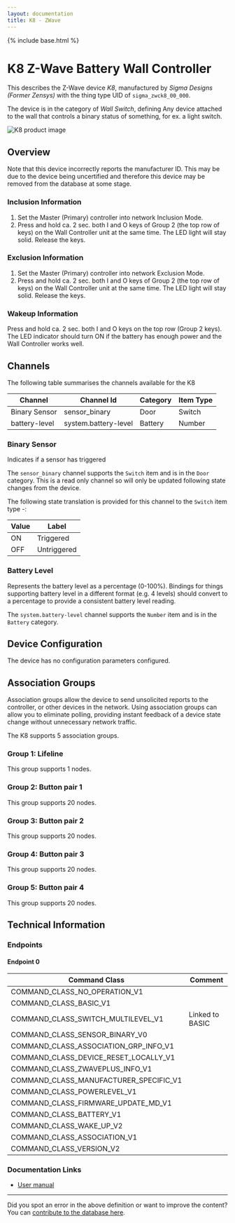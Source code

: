 ```yaml
---
layout: documentation
title: K8 - ZWave
---
```


{% include base.html %}

# K8 Z-Wave Battery Wall Controller
This describes the Z-Wave device *K8*, manufactured by *Sigma Designs (Former Zensys)* with the thing type UID of ```sigma_zwck8_00_000```.

The device is in the category of *Wall Switch*, defining Any device attached to the wall that controls a binary status of something, for ex. a light switch.

![K8 product image](https://www.cd-jackson.com/zwave_device_uploads/431/431_default.jpg)


## Overview

Note that this device incorrectly reports the manufacturer ID. This may be due to the device being uncertified and therefore this device may be removed from the database at some stage.

### Inclusion Information

1. Set the Master (Primary) controller into network Inclusion Mode.
2. Press and hold ca. 2 sec. both I and O keys of Group 2 (the top row of keys) on the Wall Controller unit at the same time. The LED light will stay solid. Release the keys.

### Exclusion Information

1. Set the Master (Primary) controller into network Exclusion Mode.
2. Press and hold ca. 2 sec. both I and O keys of Group 2 (the top row of keys) on the Wall Controller unit at the same time. The LED light will stay solid. Release the keys.

### Wakeup Information

Press and hold ca. 2 sec. both I and O keys on the top row (Group 2 keys). The LED indicator should turn ON if the battery has enough power and the Wall Controller works well.

## Channels

The following table summarises the channels available for the K8

| Channel | Channel Id | Category | Item Type |
|---------|------------|----------|-----------|
| Binary Sensor | sensor_binary | Door | Switch | 
| battery-level | system.battery-level | Battery | Number |

### Binary Sensor

Indicates if a sensor has triggered
        

The ```sensor_binary``` channel supports the ```Switch``` item and is in the ```Door``` category. This is a read only channel so will only be updated following state changes from the device.

The following state translation is provided for this channel to the ```Switch``` item type -:

| Value | Label     |
|-------|-----------|
| ON | Triggered |
| OFF | Untriggered |

### Battery Level

Represents the battery level as a percentage (0-100%). Bindings for things supporting battery level in a different format (e.g. 4 levels) should convert to a percentage to provide a consistent battery level reading.

The ```system.battery-level``` channel supports the ```Number``` item and is in the ```Battery``` category.



## Device Configuration

The device has no configuration parameters configured.

## Association Groups

Association groups allow the device to send unsolicited reports to the controller, or other devices in the network. Using association groups can allow you to eliminate polling, providing instant feedback of a device state change without unnecessary network traffic.

The K8 supports 5 association groups.

### Group 1: Lifeline


This group supports 1 nodes.

### Group 2: Button pair 1


This group supports 20 nodes.

### Group 3: Button pair 2


This group supports 20 nodes.

### Group 4: Button pair 3


This group supports 20 nodes.

### Group 5: Button pair 4


This group supports 20 nodes.

## Technical Information

### Endpoints

#### Endpoint 0

| Command Class | Comment |
|---------------|---------|
| COMMAND_CLASS_NO_OPERATION_V1| |
| COMMAND_CLASS_BASIC_V1| |
| COMMAND_CLASS_SWITCH_MULTILEVEL_V1| Linked to BASIC|
| COMMAND_CLASS_SENSOR_BINARY_V0| |
| COMMAND_CLASS_ASSOCIATION_GRP_INFO_V1| |
| COMMAND_CLASS_DEVICE_RESET_LOCALLY_V1| |
| COMMAND_CLASS_ZWAVEPLUS_INFO_V1| |
| COMMAND_CLASS_MANUFACTURER_SPECIFIC_V1| |
| COMMAND_CLASS_POWERLEVEL_V1| |
| COMMAND_CLASS_FIRMWARE_UPDATE_MD_V1| |
| COMMAND_CLASS_BATTERY_V1| |
| COMMAND_CLASS_WAKE_UP_V2| |
| COMMAND_CLASS_ASSOCIATION_V1| |
| COMMAND_CLASS_VERSION_V2| |

### Documentation Links

* [User manual](https://www.cd-jackson.com/zwave_device_uploads/431/ZWC-K8.pdf)

---

Did you spot an error in the above definition or want to improve the content?
You can [contribute to the database here](http://www.cd-jackson.com/index.php/zwave/zwave-device-database/zwave-device-list/devicesummary/431).
